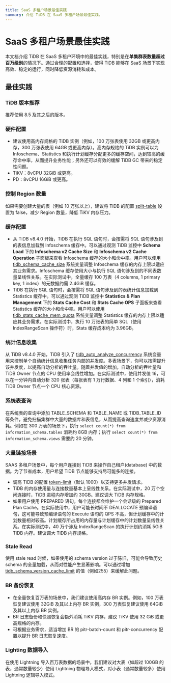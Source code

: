```yaml
---
title: SaaS 多租户场景最佳实践
summary: 介绍 TiDB 在 SaaS 多租户场景最佳实践。
---
```


# SaaS 多租户场景最佳实践

本文档介绍 TiDB 在 SaaS 多租户环境中的最佳实践，特别是在**单集群表数量超过百万级别**的情况下。通过合理的配置和选择，使得 TiDB 能够在 SaaS 场景下实现高效、稳定的运行，同时降低资源消耗和成本。

## 最佳实践

### TiDB 版本推荐

推荐使用 8.5 及其之后的版本。

### 硬件配置

* 建议使用高内存规格的 TiDB 实例（例如，100 万张表使用 32GB 或更高内存，300 万张表使用 64GB 或更高内存）。高内存规格的 TiDB 实例可以为 Infoschema、Statistics 和执行计划缓存分配更多的缓存空间，达到较高的缓存命中率，从而提升业务性能；另外还可以有效的缓解 TiDB GC 带来的稳定性问题。
* TiKV：8vCPU 32GiB 或更高。
* PD：8vCPU 16GiB 或更高。

### 控制 Region 数量

如果需要创建大量的表（例如 10 万张以上），建议将 TiDB 的配置  [split-table](/tidb-configuration-file.md#split-table) 设置为 false，减少 Region 数量，降低 TiKV 内存压力。

### 缓存配置

* 从 TiDB v8.4.0 开始，TiDB 在执行 SQL 语句时，会按需将 SQL 语句涉及到的表信息加载到 Infoschema 缓存中。可以通过观测 TiDB 监控中 **Schema Load** 下的 **Infoschema v2 Cache Size** 和 **Infoschema v2 Cache Operation** 子面板来查看 Infoschema 缓存的大小和命中率。用户可以使用 [tidb_schema_cache_size](/system-variables.md#tidb_schema_cache_size-从-v800-版本开始引入) 系统变量调整 Infoschema 缓存的内存上限以适应其业务需求。Infoschema 缓存使用大小与执行 SQL 语句涉及到的不同表数量呈线性关系。在实际测试中，全量缓存 100 万表（4 columns, 1 primary key, 1 index）的元数据约需 2.4GiB 缓存。
* TiDB 在执行 SQL 语句时，会按需将 SQL 语句涉及到的表统计信息加载到 Statistics 缓存中。可以通过观测 TiDB 监控中 **Statistics & Plan Management** 下的 **Stats Cache Cost** 和 **Stats Cache OPS** 子面板来查看 Statistics 缓存的大小和命中率。用户可以使用 [tidb_stats_cache_mem_quota](/system-variables.md#tidb_stats_cache_mem_quota-从-v610-版本开始引入) 系统变量调整 Statistics 缓存的内存上限以适应其业务需求。在实际测试中，执行 10 万张表的简单 SQL（使用 IndexRangeScan 操作符）时，Stats 缓存成本约为 3.96GB。

### 统计信息收集

从 TiDB v8.4.0 开始，TiDB 引入了 [tidb_auto_analyze_concurrency](/system-variables.md#tidb_auto_analyze_concurrency-从-v840-版本开始引入) 系统变量用来控制单个自动统计信息收集任务内部的并发度。多表场景下，你可以按需提升该并发度，以提高自动分析的吞吐量。随着并发值的增加，自动分析的吞吐量和 TiDB Owner 节点的 CPU 使用率会线性增加。在实际测试中，使用并发值 16，可以在一分钟内自动分析 320 张表（每张表有 1 万行数据、4 列和 1 个索引），消耗 TiDB Owner 节点一个 CPU 核心资源。

### 系统表查询

在系统表的查询中添加 TABLE_SCHEMA 和 TABLE_NAME 或 TIDB_TABLE_ID 等条件，避免扫描集群中大量的数据库和表信息，从而提高查询速度并减少资源消耗。例如在 300 万表的场景下，执行 `select count(*) from information_schema.tables` 消耗约 8GB 内存；执行 `select count(*) from information_schema.views` 需要约 20 分钟。


### 大量链接场景

SAAS 多租户场景中，每个用户连接到 TiDB 来操作自己租户(database) 中的数据。为了节省成本，用户希望 TiDB 节点能够支持尽可能多的连接。
* 调高 TiDB 的配置 [token-limit](/tidb-configuration-file.md#token-limit)（默认 1000）以支持更多并发请求。
* TiDB 的内存使用量与连接数量基本上呈线性关系。在实际测试中，20 万个空闲连接时，TiDB 进程内存增加约 30GB。建议调大 TiDB 内存规格。
* 如果用户使用 PREPARED 语句，每个连接都会维护一个会话级的 Prepared Plan Cache。在实际使用中，用户可能长时间不 DEALLOCATE 预编译语句，这可能导致预编译语句的 Execute 语句的 QPS 不高，但计划缓存中的计划数量相对较高。计划缓存所占用的内存量与计划缓存中的计划数量呈线性关系。在实际测试中，40 万个涉及 IndexRangeScan 的执行计划约消耗 5GiB TiDB 内存。建议调大 TiDB 内存规格。

### Stale Read

使用 stale read 时候，如果使用的 schema version 过于陈旧，可能会导致历史 schema 的全量加载，从而对性能产生显著影响。可以通过增加[tidb_schema_version_cache_limit](/system-variables.md#tidb_schema_version_cache_limit-从-v740-版本开始引入) 的值（例如255）来缓解此问题。

### BR 备份恢复

* 在全量恢复百万表的场景中，我们建议使用高内存 BR 实例。例如，100 万表恢复建议使用 32GiB 及其以上内存 BR 实例，300 万表恢复建议使用 64GiB 及其以上内存 BR 实例。
* BR 日志备份和快照恢复会额外消耗 TiKV 内存，建议 TiKV 使用 32 GiB 或更高规格的内存。
* 可根据业务需求，适当增加 BR 的 pitr-batch-count 和 pitr-concurrency 配置以提升 BR 日志恢复速度。

### Lighting 数据导入
在使用 Lightning 导入百万表数据的场景中，我们建议对大表（如超过 100GB 的表，通常数量较少）使用 Lightning 物理导入模式，对小表（通常数量较多）使用 Lightning 逻辑导入模式。